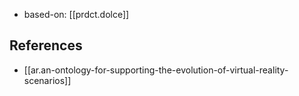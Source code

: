 
- based-on: [[prdct.dolce]]

## References

- [[ar.an-ontology-for-supporting-the-evolution-of-virtual-reality-scenarios]]